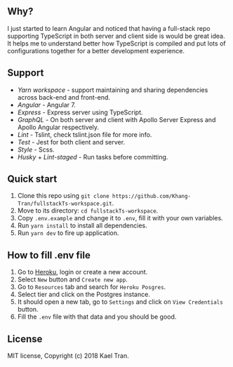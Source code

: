 ## Why?
I just started to learn Angular and noticed that having a full-stack repo supporting TypeScript in both server and client side is would be great idea. It helps me to understand better how TypeScript is compiled and put lots of configurations together for a better development experience.

## Support

- _Yarn workspace_ - support maintaining and sharing dependencies across back-end and front-end. 
- _Angular_ - Angular 7.
- _Express_ - Express server using TypeScript.
- _GraphQL_ - On both server and client with Apollo Server Express and Apollo Angular respectively.
- _Lint_ - Tslint, check tslint.json file for more info.
- _Test_ - Jest for both client and server.
- _Style_ - Scss.
- _Husky_ + _Lint-staged_ - Run tasks before committing.

## Quick start
1. Clone this repo using `git clone https://github.com/Khang-Tran/fullstackTs-workspace.git`.
2. Move to its directory: `cd fullstackTs-workspace`.
3. Copy `.env.example` and change it to `.env`, fill it with your own variables.
3. Run `yarn install` to install all dependencies.
4. Run `yarn dev` to fire up application.


## How to fill .env file
1. Go to [Heroku](https://id.heroku.com), login or create a new account.
2. Select `New` button and `Create new app`.
3. Go to `Resources` tab and search for `Heroku Posgres`.
4. Select tier and click on the Postgres instance.
5. It should open a new tab, go to `Settings` and click on `View Credentials` button.
6. Fill the `.env` file with that data and you should be good.


## License
MIT license, Copyright (c) 2018 Kael Tran.
